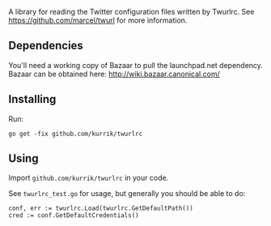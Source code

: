 A library for reading the Twitter configuration files written by Twurlrc.
See https://github.com/marcel/twurl for more information.

Dependencies
------------
You'll need a working copy of Bazaar to pull the launchpad.net dependency.
Bazaar can be obtained here: http://wiki.bazaar.canonical.com/

Installing
----------
Run:

    go get -fix github.com/kurrik/twurlrc

Using
-----
Import `github.com/kurrik/twurlrc` in your code.

See `twurlrc_test.go` for usage, but generally you should be able to do:

    conf, err := twurlrc.Load(twurlrc.GetDefaultPath())
    cred := conf.GetDefaultCredentials()

